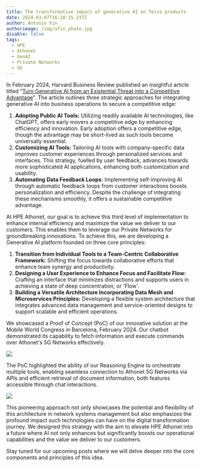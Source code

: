 ```yaml
---
title: The transformative impact of generative AI on Telco products
date: 2024-03-07T16:28:15.237Z
author: Antonio Fin
authorimage: /img/afin_photo.jpg
disable: false
tags:
  - HPE
  - Athonet
  - GenAI
  - Private Networks
  - 5G
---
```

In February 2024, Harvard Business Review published an insightful article titled “[Turn Generative AI from an Existential Threat into a Competitive Advantage](https://hbr.org/2024/01/turn-generative-ai-from-an-existential-threat-into-a-competitive-advantage)”. The article outlines three strategic approaches for integrating generative AI into business operations to secure a competitive edge:

1. **Adopting Public AI Tools:** Utilizing readily available AI technologies, like ChatGPT, offers early movers a competitive edge by enhancing efficiency and innovation. Early adoption offers a competitive edge, though the advantage may be short-lived as such tools become universally essential. 
2. **Customizing AI Tools:** Tailoring AI tools with company-specific data improves customer experiences through personalized services and interfaces. This strategy, fuelled by user feedback, advances towards more sophisticated AI applications, enhancing both customization and usability.
3. **Automating Data Feedback Loops**: Implementing self-improving AI through automatic feedback loops from customer interactions boosts personalization and efficiency. Despite the challenge of integrating these mechanisms smoothly, it offers a sustainable competitive advantage.

At HPE Athonet, our goal is to achieve this third level of implementation to enhance internal efficiency and maximize the value we deliver to our customers. This enables them to leverage our Private Networks for groundbreaking innovations. To achieve this, we are developing a Generative AI platform founded on three core principles:

1. **Transition from Individual Tools to a Team-Centric Collaborative Framework:** Shifting the focus towards collaborative efforts that enhance team synergy and productivity.
2. **Designing a User Experience to Enhance Focus and Facilitate Flow:** Crafting an interface that minimizes distractions and supports users in achieving a state of deep concentration, or 'Flow'.
3. **Building a Versatile Architecture Incorporating Data Mesh and Microservices Principles:** Developing a flexible system architecture that integrates advanced data management and service-oriented designs to support scalable and efficient operations.

We showcased a Proof of Concept (PoC) of our innovative solution at the Mobile World Congress in Barcelona, February 2024. Our chatbot demonstrated its capability to fetch information and execute commands over Athonet's 5G Networks effectively.

![](/img/athon_mwc1.png)

The PoC highlighted the ability of our Reasoning Engine to orchestrate multiple tools, enabling seamless connection to Athonet 5G Networks via APIs and efficient retrieval of document information, both features accessible through chat interactions.

![](/img/athon_mwc2.png)

This pioneering approach not only showcases the potential and flexibility of this architecture in network systems management but also emphasizes the profound impact such technologies can have on the digital transformation journey. We designed this strategy with the aim to elevate HPE Athonet into a future where AI not only enhances but significantly boosts our operational capabilities and the value we deliver to our customers.

Stay tuned for our upcoming posts where we will delve deeper into the core components and principles of this idea.